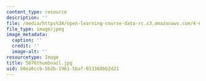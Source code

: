```yaml
---
content_type: resource
description: ''
file: /media/https%3A/open-learning-course-data-rc.s3.amazonaws.com/4-614-religious-architecture-and-islamic-cultures-fall-2002/60ea6ccb5b2b19615baf013368bb2d21_5076thumbnail.jpg
file_type: image/jpeg
image_metadata:
  caption: ''
  credit: ''
  image-alt: ''
resourcetype: Image
title: 5076thumbnail.jpg
uid: 60ea6ccb-5b2b-1961-5baf-013368bb2d21
---
```

